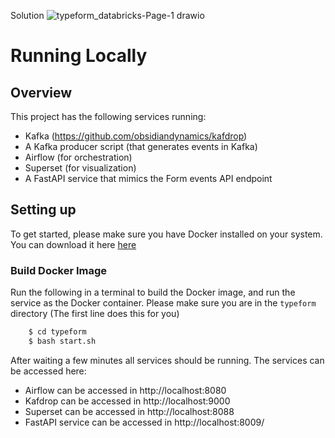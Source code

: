 Solution
![typeform_databricks-Page-1 drawio](https://user-images.githubusercontent.com/5692718/202158443-a832e06f-9fcb-43c8-b7fb-bc592011c33a.png)

# Running Locally

## Overview
This project has the following services running:
 - Kafka (https://github.com/obsidiandynamics/kafdrop)
 - A Kafka producer script (that generates events in Kafka)
 - Airflow (for orchestration)
 - Superset (for visualization)
 - A FastAPI service that mimics the Form events API endpoint

## Setting up

To get started, please make sure you have Docker installed on your system. You can download it here [here](https://docs.docker.com/get-docker/)

### Build Docker Image

Run the following in a terminal to build the Docker image, and run the service as the Docker container. Please make sure you are in the `typeform` directory (The first line does this for you)

```bash
    $ cd typeform
    $ bash start.sh
```
After waiting a few minutes all services should be running. The services can be accessed here:

 - Airflow can be accessed in http://localhost:8080
 - Kafdrop can be accessed in http://localhost:9000
 - Superset can be accessed in http://localhost:8088
 - FastAPI service can be accessed in http://localhost:8009/
